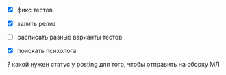 - [x] фикс тестов
- [x] залить релиз
- [ ] расписать разные варианты тестов
- [x] поискать психолога



? какой нужен статус у posting для того, чтобы отправить на сборку МЛ